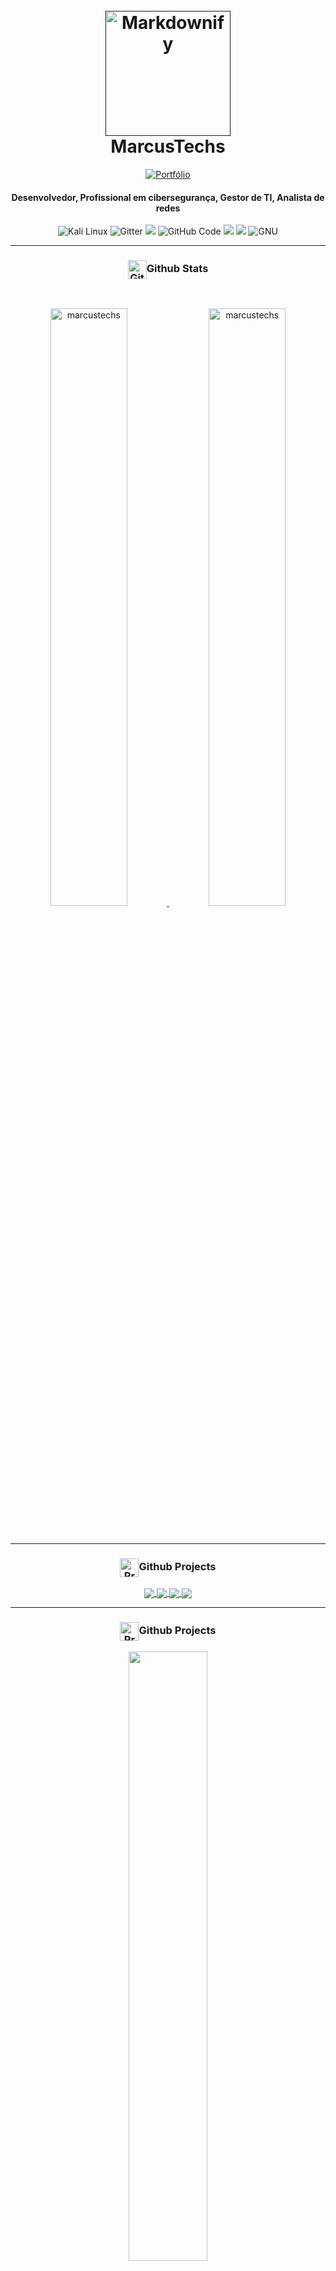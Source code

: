 <!-- Cabeçalho -->


<h1 align="center">
  <br>
  <a href=""><img src="https://github.com/MarcusTechs/MarcusTechs/assets/138902771/635d53ce-c3eb-4d64-8609-a582963a34bc" alt="Markdownify" width="200"></a>
  <br>
  MarcusTechs
  <br>
  
</h1>
<div align="center">
    <a href="https://marcustechs.github.io/portefolio/index.html">
        <img src="https://img.shields.io/badge/Portefólio-1E772C?style=for-the-badge&logo=GitHub" alt="Portfólio">
    </a>
</div>


<h4 align="center"> Desenvolvedor, Profissional em cibersegurança, Gestor de TI, Analista de redes </h4>


<!-- Fim do Cabeçalho -->



<!-- Skills -->

<p align="center">
  
  <img src="https://img.shields.io/badge/Kali%20Linux-557C94?style=for-the-badge&logo=kalilinux&logoColor=white" alt="Kali Linux">
</a>
    <img src="https://img.shields.io/badge/Linux-E34F26?style=for-the-badge&logo=linux&logoColor=black"
         alt="Gitter">
  </a>
      <img src="https://img.shields.io/badge/HTML-239120?style=for-the-badge&logo=html5&logoColor=white">
  </a>
  <img src="https://img.shields.io/badge/GitHub%20Code-181717?style=for-the-badge&logo=github&logoColor=white" alt="GitHub Code">
</a>
    <img src="https://img.shields.io/badge/PHP-777BB4?style=for-the-badge&logo=php&logoColor=white">
  </a>
<img src="https://img.shields.io/badge/Shell_Script-121011?style=for-the-badge&logo=gnu-bash&logoColor=white">
   </a>
   <img src="https://img.shields.io/badge/GNU-A42E2B?style=for-the-badge&logo=gnu&logoColor=white" alt="GNU">

</p>

<!-- Fim das Skills -->
***

<h3 align="center">
  <img src="https://github.com/7oSkaaa/7oSkaaa/blob/main/Images/Statistics.gif?raw=true" alt="Github Stats" width="30px" style="vertical-align: middle;">Github Stats
</h3>
<br/>
<p align="center">
	<a href="https://github.com/Bouaskaoun">
	<img width="49.5%" src="https://github-readme-stats.vercel.app/api?username=marcustechs&show_icons=true" alt="marcustechs">
	<img width="49.5%" src="https://github-readme-streak-stats.herokuapp.com?user=MarcusTechs&locale=pt_BR&card_width=494" alt="marcustechs">
	</a>
	<br/>
</p>
<br/>

***

<h3 align="center">
  <img src="https://github.com/MarcusTechs/MarcusTechs/assets/138902771/643c3e0d-fde9-4580-9146-a0db9b8ba17b" alt="Projetos" width="30px" style="vertical-align: middle;">Github Projects
</h3>
<p align="center">
<a href="https://github.com/marcustechs/Free-way">
 <img align="center" src="https://github-readme-stats.vercel.app/api/pin/?username=MarcusTechs&repo=Free-way&theme=tokyonight" />
  <a href="https://github.com/MarcusTechs/portefolio">
 <img align="center" src="https://github-readme-stats.vercel.app/api/pin/?username=MarcusTechs&repo=portefolio&theme=tokyonight" />
    <a href="https://github.com/MarcusTechs/Calculadora_IP">
 <img align="center" src="https://github-readme-stats.vercel.app/api/pin/?username=MarcusTechs&repo=Calculadora_IP&theme=tokyonight" />
        <a href="https://github.com/MarcusTechs/EzCard2-Traducao">
 <img align="center" src="https://github-readme-stats.vercel.app/api/pin/?username=MarcusTechs&repo=EzCard2-Traducao&theme=tokyonight" />
</a>

***
<h3 align="center">
  <img src="https://github.com/MarcusTechs/MarcusTechs/assets/138902771/4dae6452-6987-4467-8626-33456b9b186c" alt="Projetos" width="30px" style="vertical-align: middle;">Github Projects
</h3>
<div align="center">
  <a href="https://github.com/ryo-ma/github-profile-trophy" title="Go to Source">
    <img align="center" width="50%" src="https://github-profile-trophy.vercel.app/?username=MarcusTechs&row=2&column=3" />
  </a>
</div>

***

![](https://komarev.com/ghpvc/?username=marcustechs&color=green)